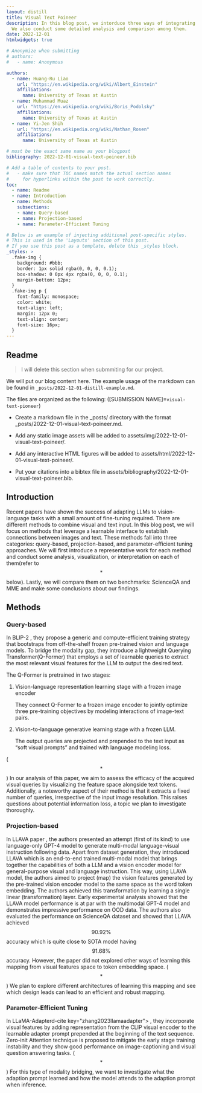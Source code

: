 ```yaml
---
layout: distill
title: Visual Text Poineer
description: In this blog post, we intorduce three ways of integrating visual information into LLMs.
  We also conduct some detailed analysis and comparison among them.
date: 2022-12-01
htmlwidgets: true

# Anonymize when submitting
# authors:
#   - name: Anonymous

authors:
  - name: Huang-Ru Liao
    url: "https://en.wikipedia.org/wiki/Albert_Einstein"
    affiliations:
      name: University of Texas at Austin
  - name: Muhammad Muaz
    url: "https://en.wikipedia.org/wiki/Boris_Podolsky"
    affiliations:
      name: University of Texas at Austin
  - name: Yi-Jen Shih
    url: "https://en.wikipedia.org/wiki/Nathan_Rosen"
    affiliations:
      name: University of Texas at Austin

# must be the exact same name as your blogpost
bibliography: 2022-12-01-visual-text-poineer.bib  

# Add a table of contents to your post.
#   - make sure that TOC names match the actual section names
#     for hyperlinks within the post to work correctly.
toc:
  - name: Readme
  - name: Introduction
  - name: Methods
    subsections:
    - name: Query-based
    - name: Projection-based
    - name: Parameter-Efficient Tuning

# Below is an example of injecting additional post-specific styles.
# This is used in the 'Layouts' section of this post.
# If you use this post as a template, delete this _styles block.
_styles: >
  .fake-img {
    background: #bbb;
    border: 1px solid rgba(0, 0, 0, 0.1);
    box-shadow: 0 0px 4px rgba(0, 0, 0, 0.1);
    margin-bottom: 12px;
  }
  .fake-img p {
    font-family: monospace;
    color: white;
    text-align: left;
    margin: 12px 0;
    text-align: center;
    font-size: 16px;
  }
---
```


## Readme

> I will delete this section when submmiting for our project.

We will put our blog content here. The example usage of the markdown can be found in `_posts/2022-12-01-distill-example.md`.

The files are organized as the following: ([SUBMISSION NAME]=`visual-text-pioneer`)
* Create a markdown file in the _posts/ directory with the format _posts/2022-12-01-visual-text-poineer.md.

* Add any static image assets will be added to assets/img/2022-12-01-visual-text-poineer/.

* Add any interactive HTML figures will be added to assets/html/2022-12-01-visual-text-poineer/.

* Put your citations into a bibtex file in assets/bibliography/2022-12-01-visual-text-poineer.bib.

## Introduction

Recent papers have shown the success of adapting LLMs to vision-language tasks with a small amount of fine-tuning required.
There are different methods to combine visual and text input. 
In this blog post, we will focus on methods that leverage a learnable interface to establish connections between images and text. 
These methods fall into three categories: query-based, projection-based, and parameter-efficient tuning approaches.
We will first introduce a representative work for each method and conduct some analysis, visualization, or interpretation on each of them(refer to $$*$$ below). 
Lastly, we will compare them on two benchmarks: ScienceQA<d-cite key="lu2022ScienceQA"></d-cite> and MME<d-cite key="fu2023mme"></d-cite> and make some conclusions about our findings.

## Methods


### Query-based
In BLIP-2<d-cite key="li2023blip2"></d-cite> , they propose a generic and compute-efficient training strategy that bootstraps from off-the-shelf frozen pre-trained vision and language models. To bridge the modality gap, they introduce a lightweight Querying Transformer(Q-Former) that employs a set of learnable queries to extract the most relevant visual features for the LLM to output the desired text. 

The Q-Former is pretrained in two stages: 
1. Vision-language representation learning stage with a frozen image encoder 

    They connect Q-Former to a frozen image encoder to jointly optimize three pre-training objectives by modeling interactions of image-text pairs.

2. Vision-to-language generative learning stage with a frozen LLM. 

    The output queries are projected and prepended to the text input as “soft visual prompts” and trained with language modeling loss. 

($$*$$) In our analysis of this paper, we aim to assess the efficacy of the acquired visual queries by visualizing the feature space alongside text tokens. Additionally, a noteworthy aspect of their method is that it extracts a fixed number of queries, irrespective of the input image resolution. This raises questions about potential information loss, a topic we plan to investigate thoroughly.

### Projection-based

In LLAVA paper<d-cite key="liu2023llava"></d-cite> , the authors presented an attempt (first of its kind) to use language-only GPT-4 model to generate multi-modal language-visual instruction following data. Apart from dataset generation, they introduced LLAVA which is an end-to-end trained multi-modal model that brings together the capabilities of both a LLM and a vision encoder model for general-purpose visual and language instruction. This way, using LLAVA model, the authors aimed to project (map) the vision features generated by the pre-trained vision encoder model to the same space as the word token embedding. The authors achieved this transformation by learning a single linear (transformation) layer. Early experimental analysis showed that the LLAVA model performance is at par with the multimodal GPT-4 model and demonstrates impressive performance on OOD data. The authors also evaluated the performance on ScienceQA<d-cite key="lu2022ScienceQA"></d-cite> dataset and showed that LLAVA achieved $$90.92 \%$$ accuracy which is quite close to SOTA model having $$91.68 \%$$ accuracy. However, the paper did not explored other ways of learning this mapping from visual features space to token embedding space. ($$*$$) We plan to explore different architectures of learning this mapping and see which design leads can lead to an efficient and robust mapping.

### Parameter-Efficient Tuning

In LLaMA-Adapterd-cite key="zhang2023llamaadapter"></d-cite> , they incorporate visual features by adding representation from the CLIP visual encoder to the learnable adapter prompt prepended at the beginning of the text sequence. 
Zero-init Attention technique is proposed to mitigate the early stage training instability and they show good performance on image-captioning and visual question answering tasks.
($$*$$) For this type of modality bridging, we want to investigate what the adaption prompt learned and how the model attends to the adaption prompt when inference.

